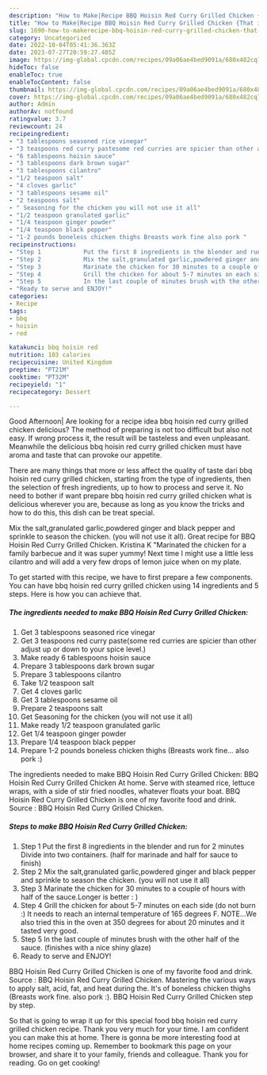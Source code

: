 ```yaml
---
description: "How to Make|Recipe BBQ Hoisin Red Curry Grilled Chicken {That is Delicious"
title: "How to Make|Recipe BBQ Hoisin Red Curry Grilled Chicken {That is Delicious"
slug: 1690-how-to-makerecipe-bbq-hoisin-red-curry-grilled-chicken-that-is-delicious
category: Uncategorized
date: 2022-10-04T05:41:36.363Z
date: 2023-07-27T20:59:27.485Z
image: https://img-global.cpcdn.com/recipes/09a06ae4bed9091a/680x482cq70/bbq-hoisin-red-curry-grilled-chicken-recipe-main-photo.jpg
hideToc: false
enableToc: true
enableTocContent: false
thumbnail: https://img-global.cpcdn.com/recipes/09a06ae4bed9091a/680x482cq70/bbq-hoisin-red-curry-grilled-chicken-recipe-main-photo.jpg
cover: https://img-global.cpcdn.com/recipes/09a06ae4bed9091a/680x482cq70/bbq-hoisin-red-curry-grilled-chicken-recipe-main-photo.jpg
author: Admin
authorAv: notfound
ratingvalue: 3.7
reviewcount: 24
recipeingredient:
- "3 tablespoons seasoned rice vinegar"
- "3 teaspoons red curry pastesome red curries are spicier than other adjust up or down to your spice level"
- "6 tablespoons hoisin sauce"
- "3 tablespoons dark brown sugar"
- "3 tablespoons cilantro"
- "1/2 teaspoon salt"
- "4 cloves garlic"
- "3 tablespoons sesame oil"
- "2 teaspoons salt"
- " Seasoning for the chicken you will not use it all"
- "1/2 teaspoon granulated garlic"
- "1/4 teaspoon ginger powder"
- "1/4 teaspoon black pepper"
- "1-2 pounds boneless chicken thighs Breasts work fine also pork "
recipeinstructions:
- "Step 1            Put the first 8 ingredients in the blender and run for 2 minutes Divide into two containers. (half for marinade and half for sauce to finish)"
- "Step 2            Mix the salt,granulated garlic,powdered ginger and black pepper and sprinkle to season the chicken. (you will not use it all)"
- "Step 3            Marinate the chicken for 30 minutes to a couple of hours with half of the sauce.Longer is better : )"
- "Step 4            Grill the chicken for about 5-7 minutes on each side (do not burn :) It needs to reach an internal temperature of 165 degrees F. NOTE...We also tried this in the oven at 350 degrees for about 20 minutes and it tasted very good."
- "Step 5            In the last couple of minutes brush with the other half of the sauce. (finishes with a nice shiny glaze)"
- "Ready to serve and ENJOY!"
categories:
- Recipe
tags:
- bbq
- hoisin
- red

katakunci: bbq hoisin red 
nutrition: 103 calories
recipecuisine: United Kingdom
preptime: "PT21M"
cooktime: "PT32M"
recipeyield: "1"
recipecategory: Dessert

---
```



Good Afternoon| Are looking for a recipe idea bbq hoisin red curry grilled chicken delicious? The method of preparing is not too difficult but also not easy. If wrong process it, the result will be tasteless and even unpleasant. Meanwhile the delicious bbq hoisin red curry grilled chicken must have aroma and taste that can provoke our appetite.






There are many things that more or less affect the quality of taste dari bbq hoisin red curry grilled chicken, starting from the type of ingredients, then the selection of fresh ingredients, up to how to process and serve it. No need to bother if want prepare bbq hoisin red curry grilled chicken what is delicious wherever you are, because as long as you know the tricks and how to do this, this dish can be treat  special.


Mix the salt,granulated garlic,powdered ginger and black pepper and sprinkle to season the chicken. (you will not use it all). Great recipe for BBQ Hoisin Red Curry Grilled Chicken. Kristina K &#34;Marinated the chicken for a family barbecue and it was super yummy! Next time I might use a little less cilantro and will add a very few drops of lemon juice when on my plate.


To get started with this recipe, we have to first prepare a few components. You can have bbq hoisin red curry grilled chicken using 14 ingredients and 5 steps. Here is how you can achieve that.

<!--inarticleads1-->

##### The ingredients needed to make BBQ Hoisin Red Curry Grilled Chicken:

1. Get 3 tablespoons seasoned rice vinegar
1. Get 3 teaspoons red curry paste(some red curries are spicier than other adjust up or down to your spice level.)
1. Make ready 6 tablespoons hoisin sauce
1. Prepare 3 tablespoons dark brown sugar
1. Prepare 3 tablespoons cilantro
1. Take 1/2 teaspoon salt
1. Get 4 cloves garlic
1. Get 3 tablespoons sesame oil
1. Prepare 2 teaspoons salt
1. Get  Seasoning for the chicken (you will not use it all)
1. Make ready 1/2 teaspoon granulated garlic
1. Get 1/4 teaspoon ginger powder
1. Prepare 1/4 teaspoon black pepper
1. Prepare 1-2 pounds boneless chicken thighs (Breasts work fine... also pork :)


The ingredients needed to make BBQ Hoisin Red Curry Grilled Chicken: BBQ Hoisin Red Curry Grilled Chicken At home. Serve with steamed rice, lettuce wraps, with a side of stir fried noodles, whatever floats your boat. BBQ Hoisin Red Curry Grilled Chicken is one of my favorite food and drink. Source : BBQ Hoisin Red Curry Grilled Chicken. 

<!--inarticleads2-->

##### Steps to make BBQ Hoisin Red Curry Grilled Chicken:

1. Step 1            Put the first 8 ingredients in the blender and run for 2 minutes Divide into two containers. (half for marinade and half for sauce to finish)
1. Step 2            Mix the salt,granulated garlic,powdered ginger and black pepper and sprinkle to season the chicken. (you will not use it all)
1. Step 3            Marinate the chicken for 30 minutes to a couple of hours with half of the sauce.Longer is better : )
1. Step 4            Grill the chicken for about 5-7 minutes on each side (do not burn :) It needs to reach an internal temperature of 165 degrees F. NOTE...We also tried this in the oven at 350 degrees for about 20 minutes and it tasted very good.
1. Step 5            In the last couple of minutes brush with the other half of the sauce. (finishes with a nice shiny glaze)
1. Ready to serve and ENJOY!

BBQ Hoisin Red Curry Grilled Chicken is one of my favorite food and drink. Source : BBQ Hoisin Red Curry Grilled Chicken. Mastering the various ways to apply salt, acid, fat, and heat during the. It&#39;s of boneless chicken thighs (Breasts work fine. also pork :). BBQ Hoisin Red Curry Grilled Chicken step by step. 

So that is going to wrap it up for this special food bbq hoisin red curry grilled chicken recipe. Thank you very much for your time. I am confident you can make this at home. There is gonna be more interesting food at home recipes coming up. Remember to bookmark this page on your browser, and share it to your family, friends and colleague. Thank you for reading. Go on get cooking!
